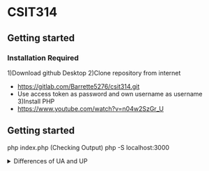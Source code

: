 # CSIT314 

## Getting started

### Installation Required
1)Download github Desktop
2)Clone repository from internet
 - https://gitlab.com/Barrette5276/csit314.git
 - Use access token as password and own username as username
3)Install PHP
- https://www.youtube.com/watch?v=n04w2SzGr_U


## Getting started
php index.php  (Checking Output)
php -S localhost:3000

<details><summary>Differences of UA and UP</summary>
- USER ACCOUNT

1. username
2. id
3. address
4. password

- USER PROFILE [ category of profile]

dropdown list
1. user admin
2. home owner
3. cleaner
4. platform management
</details>
